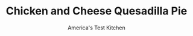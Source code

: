 ---
layout: ../../layouts/MarkdownPostLayout.astro
title: Chicken and Cheese Quesadilla Pie
author: America's Test Kitchen
pubDate: 2023-03-15
description: "A jar of pickled jalapenos adds a welcome kick to this cheesy pie."
image_url: https://res.cloudinary.com/hksqkdlah/image/upload/ar_1:1,c_fill,dpr_2.0,f_auto,fl_lossy.progressive.strip_profile,g_faces:auto,q_auto:low,w_344/7388_sfs-quesadillapie-145-277200
tags: ["Main Courses","Southwest (Tex-Mex)","Cheese","Chicken","Weeknight","Savory Pies & Tarts","30-Minute Suppers"]
calories: 
protein: 
carbohydrates: 
fats: 
fiber: 
ingredients: ["1 (10-inch), flour tortilla (see note)","1 , rotisserie chicken, skin discarded, meat shredded into bite-sized pieces (about 3 cups)","1/2 cup, finely chopped fresh cilantro leaves","1/3 cup, drained jarred pickled jalapenos, chopped","2 cups, shredded sharp cheddar cheese","1/2 teaspoon, table salt","1/2 teaspoon, black pepper","2 large, eggs","1 cup, whole milk","1 cup, all-purpose flour","1 teaspoon, baking powder"]
serves: 
time: "30 minutes"
instructions: ["Adjust oven rack to middle position and heat oven to 450 degrees. Grease 9-inch pie plate. Press tortilla into prepared pie plate and spray lightly with cooking spray. Toss chicken, cilantro, jalapenos, 1 cup cheese, ½ teaspoon salt, and ½ teaspoon pepper in large bowl until combined. Spread filling over tortilla.","Whisk eggs, milk, flour, baking powder, and ½ teaspoon salt in bowl until smooth. Slowly pour over filling, then sprinkle with remaining cheese. Bake until surface is golden brown, about 20 minutes. Let cool 5 minutes. Cut into wedges and serve."]
nutrition: undefined
notes: "By adding a batter of eggs, milk, flour, and baking powder, we turned a simple quesadilla filling into a quick Southwestern-inspired quiche. The “crust” is simply a greased flour tortilla."
---